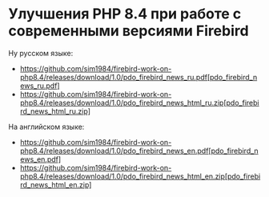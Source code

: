 # Улучшения PHP 8.4 при работе с современными версиями Firebird

Ну русском языке:

- https://github.com/sim1984/firebird-work-on-php8.4/releases/download/1.0/pdo_firebird_news_ru.pdf[pdo_firebird_news_ru.pdf]
- https://github.com/sim1984/firebird-work-on-php8.4/releases/download/1.0/pdo_firebird_news_html_ru.zip[pdo_firebird_news_html_ru.zip]

На английском языке:

- https://github.com/sim1984/firebird-work-on-php8.4/releases/download/1.0/pdo_firebird_news_en.pdf[pdo_firebird_news_en.pdf]
- https://github.com/sim1984/firebird-work-on-php8.4/releases/download/1.0/pdo_firebird_news_html_en.zip[pdo_firebird_news_html_en.zip]
